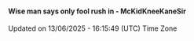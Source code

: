 #### Wise man says only fool rush in - McKidKneeKaneSir
Updated on 13/06/2025 - 16:15:49 (UTC) Time Zone
